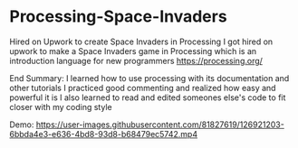 # Processing-Space-Invaders
Hired on Upwork to create Space Invaders in Processing
I got hired on upwork to make a Space Invaders game in Processing which is an introduction language for new programmers
https://processing.org/

End Summary:
I learned how to use processing with its documentation and other tutorials
I practiced good commenting and realized how easy and powerful it is
I also learned to read and edited someones else's code to fit closer with my coding style

Demo:
https://user-images.githubusercontent.com/81827619/126921203-6bbda4e3-e636-4bd8-93d8-b68479ec5742.mp4
